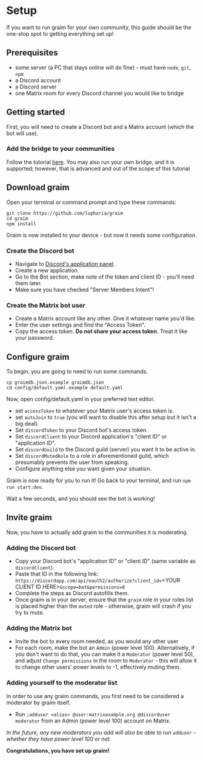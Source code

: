 # Setup
If you want to run graim for your own community, this guide should be the one-stop spot to getting everything set up!

## Prerequisites
- some server (a PC that stays online will do fine) - must have `node`, `git`, `npm`
- a Discord account
- a Discord server
- one Matrix room for every Discord channel you would like to bridge

## Getting started
First, you will need to create a Discord bot and a Matrix account (which the bot will use). 

### Add the bridge to your communities
Follow the tutorial [here](https://t2bot.io/discord/). You may also run your own bridge, and it is supported; however, that is advanced and out of the scope of this tutorial

## Download graim
Open your terminal or command prompt and type these commands:
```
git clone https://github.com/luphoria/graim
cd graim
npm install
```
Graim is now installed to your device - but now it needs some configuration.

### Create the Discord bot
- Navigate to [Discord's application panel](https://discord.com/developers/applications).
- Create a new application.
- Go to the Bot section, make note of the token and client ID - you'll need them later.
- Make sure you have checked "Server Members Intent"!

### Create the Matrix bot user
- Create a Matrix account like any other. Give it whatever name you'd like.
- Enter the user settings and find the "Access Token".
- Copy the access token. **Do not share your access token.** Treat it like your password.

## Configure graim
To begin, you are going to need to run some commands.
```
cp graimdb.json.example graimdb.json
cd config/default.yaml.example default.yaml
```
Now, open config/default.yaml in your preferred text editor.
- set `accessToken` to whatever your Matrix user's access token is.
- set `autoJoin` to `true` (you will want to disable this after setup but it isn't a big deal).
- Set `discordToken` to your Discord bot's access token.
- Set `discordClient` to your Discord application's "client ID" or "application ID".
- Set `discordGuild` to the Discord guild (server) you want it to be active in.
- Set `discordMutedRole` to a role in aforementioned guild, which presumably prevents the user from speaking.
- Configure anything else you want given your situation.

Graim is now ready for you to run it! Go back to your terminal, and run `npm run start:dev`.

Wait a few seconds, and you should see the bot is working!

## Invite graim
Now, you have to actually add graim to the communities it is moderating.

### Adding the Discord bot
- Copy your Discord bot's "application ID" or "client ID" (same variable as `discordClient`).
- Paste that ID in the following link: `https://discordapp.com/api/oauth2/authorize?client_id=`&lt;YOUR CLIENT ID HERE&gt;`&scope=bot&permissions=8`
- Complete the steps as Discord autofills them.
- Once graim is in your server, ensure that the `graim` role in your roles list is placed higher than the `muted` role - otherwise, graim will crash if you try to mute.

### Adding the Matrix bot
- Invite the bot to every room needed, as you would any other user
- For each room, make the bot an `Admin` (power level 100). Alternatively, if you don't want to do that, you can make it a `Moderator` (power level 50), and adjust `Change permissions` in the room to `Moderator` - this will allow it to change other users' power levels to -1, effectively muting them.

### Adding yourself to the moderator list
In order to use any graim commands, you first need to be considered a moderator by graim itself.

- Run `;adduser <alias> @user:matrixexample.org @discorduser moderator` from an Admin (power level 100) account on Matrix.

*In the future, any new moderators you add will also be able to run `adduser` - whether they have power level 100 or not.*

**Congratulations, you have set up graim!**
